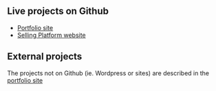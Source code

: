 ## Live projects on Github

* [Portfolio site](https://sergioloporto.github.io/dist/)
* [Selling Platform website](https://sergioloporto.github.io/Selling-Platform/)

## External projects

The projects not on Github (ie. Wordpress or  sites) are described in the [portfolio site](https://sergioloporto.github.io/dist/)
